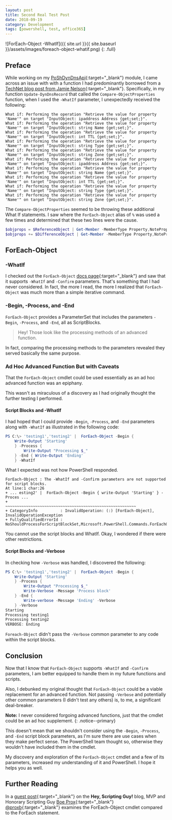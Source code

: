 ```yaml
---
layout: post
title: Second Real Test Post
date: 2018-09-19
category: Development
tags: [powershell, test, office365]
---
```


![ForEach-Object -WhatIf]({{ site.url }}{{ site.baseurl }}/assets/images/foreach-object-whatif.png)
{: .full}

## Preface

While working on my [PoShDynDnsApi](https://github.com/thedavecarroll/PoShDynDnsApi){:target="_blank"} module, I came across an issue with
with a function I had predominantly borrowed from a [TechNet blog post from Jamie Nelson](https://blogs.technet.microsoft.com/janesays/2017/04/25/compare-all-properties-of-two-objects-in-windows-powershell/){:target="_blank"}.
Specifically, in my function `Update-DynDnsRecord` that called the `Compare-ObjectProperties` function, when I used the
`-WhatIf` parameter, I unexpectedly received the following:

```console
What if: Performing the operation "Retrieve the value for property 'Name'" on target "InputObject: ipaddress Address {get;set;}".
What if: Performing the operation "Retrieve the value for property 'Name'" on target "InputObject: string Name {get;set;}".
What if: Performing the operation "Retrieve the value for property 'Name'" on target "InputObject: int TTL {get;set;}".
What if: Performing the operation "Retrieve the value for property 'Name'" on target "InputObject: string Type {get;set;}".
What if: Performing the operation "Retrieve the value for property 'Name'" on target "InputObject: string Zone {get;set;}".
What if: Performing the operation "Retrieve the value for property 'Name'" on target "InputObject: ipaddress Address {get;set;}".
What if: Performing the operation "Retrieve the value for property 'Name'" on target "InputObject: string Name {get;set;}".
What if: Performing the operation "Retrieve the value for property 'Name'" on target "InputObject: int TTL {get;set;}".
What if: Performing the operation "Retrieve the value for property 'Name'" on target "InputObject: string Type {get;set;}".
What if: Performing the operation "Retrieve the value for property 'Name'" on target "InputObject: string Zone {get;set;}".
```

The `Compare-ObjectProperties` seemed to be throwing these additional What If statements. I saw where the `ForEach-Object`
alias of `%` was used a few times and determined that these two lines were the cause.

```powershell
$objprops = $ReferenceObject | Get-Member -MemberType Property,NoteProperty | % Name
$objprops += $DifferenceObject | Get-Member -MemberType Property,NoteProperty | % Name
```

## ForEach-Object

### -WhatIf

I checked out the `ForEach-Object` [docs page](https://docs.microsoft.com/en-us/powershell/module/microsoft.powershell.core/foreach-object?view=powershell-5.1){:target="_blank"}
and saw that it supports `-WhatIf` and `-Confirm` parameters. That's something that I had never considered. In fact, the
more I read, the more I realized that `ForEach-Object` was much more than a simple iterative command.

### -Begin, -Process, and -End

`ForEach-Object` provides a ParameterSet that includes the parameters `-Begin`, `-Process`, and `-End`, all as ScriptBlocks.

>Hey! Those look like the processing methods of an advanced function.

In fact, comparing the processing methods to the parameters revealed they served basically the same purpose.

### Ad Hoc Advanced Function But with Caveats

That the `ForEach-Object` cmdlet could be used essentially as an ad hoc advanced function was an epiphany.

This wasn't as miraculous of a discovery as I had originally thought the further testing I performed.

#### Script Blocks and -WhatIf

I had hoped that I could provide `-Begin`, `-Process`, and `-End` parameters along with `-WhatIf` as illustrated in the
following code:

```powershell
PS C:\> 'testing1','testing2' |  ForEach-Object -Begin {
    Write-Output 'Starting'
    } -Process {
        Write-Output "Processing $_"
    } -End { Write-Output 'Ending'
    } -WhatIf
```

What I expected was not how PowerShell responded.

```console
ForEach-Object : The -WhatIf and -Confirm parameters are not supported for script blocks.
At line:1 char:26
+ ... esting2' |  ForEach-Object -Begin { write-Output 'Starting' } -Proces ...
+                 ~~~~~~~~~~~~~~~~~~~~~~~~~~~~~~~~~~~~~~~~~~~~~~~~~~~~~~~~~
+ CategoryInfo          : InvalidOperation: (:) [ForEach-Object], InvalidOperationException
+ FullyQualifiedErrorId : NoShouldProcessForScriptBlockSet,Microsoft.PowerShell.Commands.ForEachObjectCommand
```

You cannot use the script blocks and WhatIf. Okay, I wondered if there were other restrictions.

#### Script Blocks and -Verbose

In checking how `-Verbose` was handled, I discovered the following:

```powershell
PS C:\> 'testing1','testing2' |  ForEach-Object -Begin {
    Write-Output 'Starting'
    } -Process {
        Write-Output "Processing $_"
        Write-Verbose -Message 'Process block'
    } -End {
        Write-verbose -Message 'Ending' -Verbose
    } -Verbose
Starting
Processing testing1
Processing testing2
VERBOSE: Ending
```

`Foreach-Object` didn't pass the `-Verbose` common parameter to any code within the script blocks.

## Conclusion

Now that I know that `ForEach-Object` supports `-WhatIf` and `-Confirm` parameters, I am better equipped to handle them
in my future functions and scripts.

Also, I debunked my original thought that `ForEach-Object` could be a viable replacement for an advanced function.  Not
passing `-Verbose` and potentially other common parameters (I didn't test any others) is, to me, a significant
deal-breaker.

**Note:** I never considered forgoing advanced functions, just that the cmdlet could be an ad hoc supplement.
{: .notice--primary}

This doesn't mean that we shouldn't consider using the `-Begin`, `-Process`, and `-End` script block parameters, as I'm
sure there are use cases when they make perfect sense. The PowerShell team thought so, otherwise they wouldn't have
included them in the cmdlet.

My discovery and exploration of the `ForEach-Object` cmdlet and a few of its parameters, increased my understanding of it
and PowerShell. I hope it helps you as well.

## Further Reading

In a [guest post](https://blogs.technet.microsoft.com/heyscriptingguy/2014/07/08/getting-to-know-foreach-and-foreach-object/){:target="_blank"}
on the __Hey, Scripting Guy!__ blog, MVP and Honorary Scripting Guy [Boe Prox](https://learn-powershell.net/){:target="_blank"} [@proxb](https://twitter.com/proxb){:target="_blank"} examines the ForEach-Object cmdlet compared to the ForEach statement.

